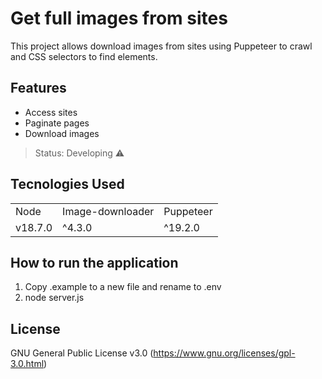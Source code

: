 # Get full images from sites
This project allows download images from sites using Puppeteer to crawl and CSS selectors to find elements.

## Features
* Access sites
* Paginate pages
* Download images

> Status: Developing ⚠️

## Tecnologies Used
<table>
    <tr>
        <td>Node</td>
        <td>Image-downloader</td>
        <td>Puppeteer</td>
    </tr>
    <tr>
        <td>v18.7.0</td>
        <td>^4.3.0</td>
        <td>^19.2.0</td>
    </tr>
</table>

## How to run the application
1. Copy .example to a new file and rename to .env
2. node server.js

## License
GNU General Public License v3.0 (https://www.gnu.org/licenses/gpl-3.0.html)
